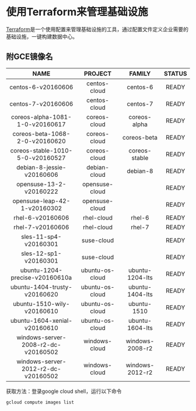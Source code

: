 # 使用Terraform来管理基础设施

[Terraform](https://www.terraform.io/)是一个使用配置来管理基础设施的工具，通过配置文件定义企业需要的基础设施，一键构建数据中心。

## 附GCE镜像名

|                NAME                 |     PROJECT     |     FAMILY      | STATUS |
| :---------------------------------: | :-------------: | :-------------: | :----: |
|         centos-6-v20160606          |  centos-cloud   |    centos-6     | READY  |
|         centos-7-v20160606          |  centos-cloud   |    centos-7     | READY  |
|   coreos-alpha-1081-1-0-v20160617   |  coreos-cloud   |  coreos-alpha   | READY  |
|   coreos-beta-1068-2-0-v20160620    |  coreos-cloud   |   coreos-beta   | READY  |
|  coreos-stable-1010-5-0-v20160527   |  coreos-cloud   |  coreos-stable  | READY  |
|      debian-8-jessie-v20160606      |  debian-cloud   |    debian-8     | READY  |
|       opensuse-13-2-v20160222       | opensuse-cloud  |                 | READY  |
|    opensuse-leap-42-1-v20160302     | opensuse-cloud  |                 | READY  |
|          rhel-6-v20160606           |   rhel-cloud    |     rhel-6      | READY  |
|          rhel-7-v20160606           |   rhel-cloud    |     rhel-7      | READY  |
|        sles-11-sp4-v20160301        |   suse-cloud    |                 | READY  |
|        sles-12-sp1-v20160301        |   suse-cloud    |                 | READY  |
|   ubuntu-1204-precise-v20160610a    | ubuntu-os-cloud | ubuntu-1204-lts | READY  |
|    ubuntu-1404-trusty-v20160620     | ubuntu-os-cloud | ubuntu-1404-lts | READY  |
|     ubuntu-1510-wily-v20160610      | ubuntu-os-cloud |   ubuntu-1510   | READY  |
|    ubuntu-1604-xenial-v20160610     | ubuntu-os-cloud | ubuntu-1604-lts | READY  |
| windows-server-2008-r2-dc-v20160502 |  windows-cloud  | windows-2008-r2 | READY  |
| windows-server-2012-r2-dc-v20160502 |  windows-cloud  | windows-2012-r2 | READY  |

获取方法：登录google cloud shell，运行以下命令

```shell
gcloud compute images list
```